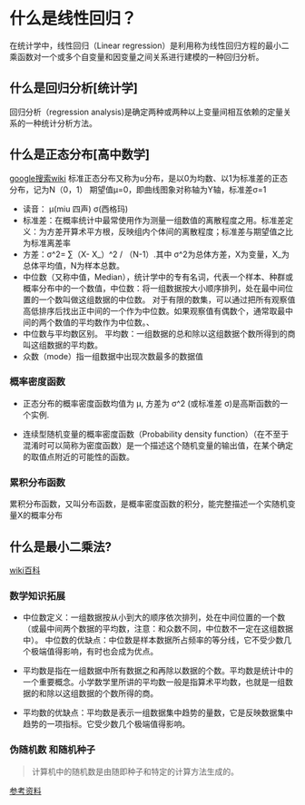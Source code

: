 # 什么是线性回归？

在统计学中，线性回归（Linear regression）是利用称为线性回归方程的最小二乘函数对一个或多个自变量和因变量之间关系进行建模的一种回归分析。

## 什么是回归分析[统计学]

回归分析（regression analysis)是确定两种或两种以上变量间相互依赖的定量关系的一种统计分析方法。

## 什么是正态分布[高中数学]

[google搜索wiki](https://zh.wikipedia.org/wiki/%E6%AD%A3%E6%80%81%E5%88%86%E5%B8%83)
标准正态分布又称为u分布，是以0为均数、以1为标准差的正态分布，记为N（0，1）
期望值μ=0，即曲线图象对称轴为Y轴，标准差σ=1  

* 读音： μ(miu 四声) σ(西格玛)
* 标准差：在概率统计中最常使用作为测量一组数值的离散程度之用。标准差定义：为方差开算术平方根，反映组内个体间的离散程度；标准差与期望值之比为标准离差率
* 方差：σ^2= ∑（X- X_）^2 / （N-1）.其中 σ^2为总体方差，X为变量，X_为总体平均值，N为样本总数。
* 中位数（又称中值，Median），统计学中的专有名词，代表一个样本、种群或概率分布中的一个数值，中位数：将一组数据按大小顺序排列，处在最中间位置的一个数叫做这组数据的中位数。
对于有限的数集，可以通过把所有观察值高低排序后找出正中间的一个作为中位数。如果观察值有偶数个，通常取最中间的两个数值的平均数作为中位数。、
* 中位数与平均数区别。 平均数：一组数据的总和除以这组数据个数所得到的商叫这组数据的平均数。
* 众数（mode）指一组数据中出现次数最多的数据值

### 概率密度函数

* 正态分布的概率密度函数均值为 μ, 方差为 σ^2 (或标准差 σ)是高斯函数的一个实例.

* 连续型随机变量的概率密度函数（Probability density function）（在不至于混淆时可以简称为密度函数）是一个描述这个随机变量的输出值，在某个确定的取值点附近的可能性的函数。

### 累积分布函数

累积分布函数，又叫分布函数，是概率密度函数的积分，能完整描述一个实随机变量X的概率分布

## 什么是最小二乘法?

[wiki百科](https://zh.wikipedia.org/wiki/%E6%9C%80%E5%B0%8F%E4%BA%8C%E4%B9%98%E6%B3%95)

### 数学知识拓展

* 中位数定义：一组数据按从小到大的顺序依次排列，处在中间位置的一个数（或最中间两个数据的平均数，注意：和众数不同，中位数不一定在这组数据中）。
中位数的优缺点：中位数是样本数据所占频率的等分线，它不受少数几个极端值得影响，有时也会成为优点。

* 平均数是指在一组数据中所有数据之和再除以数据的个数。平均数是统计中的一个重要概念。小学数学里所讲的平均数一般是指算术平均数，也就是一组数据的和除以这组数据的个数所得的商。

* 平均数的优缺点：平均数是表示一组数据集中趋势的量数，它是反映数据集中趋势的一项指标。它受少数几个极端值得影响。


### 伪随机数 和随机种子

> 计算机中的随机数是由随即种子和特定的计算方法生成的。

[参考资料](https://blog.csdn.net/xzp7772009/article/details/7849030)